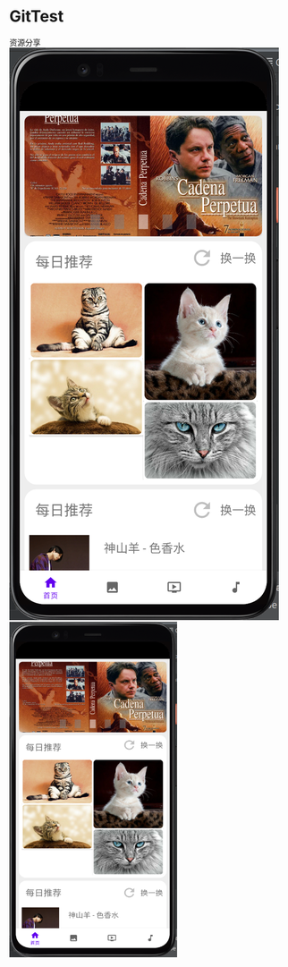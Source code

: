 # GitTest
资源分享
![image](https://github.com/24xyql/GitTest/raw/master/Screenshots/1.png)
<img src="Screenshots/1.png" width = "300" height = "600" alt="" align=center />

